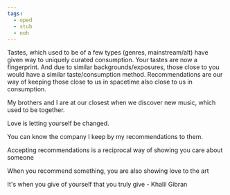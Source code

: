 ```yaml
---
tags:
  - oped
  - stub
  - noh
---
```

Tastes, which used to be of a few types (genres, mainstream/alt) have given way to uniquely curated consumption. Your tastes are now a fingerprint. And due to similar backgrounds/exposures, those close to you would have a similar taste/consumption method. Recommendations are our way of keeping those close to us in spacetime also close to us in consumption.

My brothers and I are at our closest when we discover new music, which used to be together. 

Love is letting yourself be changed.

You can know the company I keep by my recommendations to them.

Accepting recommendations is a reciprocal way of showing you care about someone

When you recommend something, you are also showing love to the art

It's when you give of yourself that you truly give - Khalil Gibran